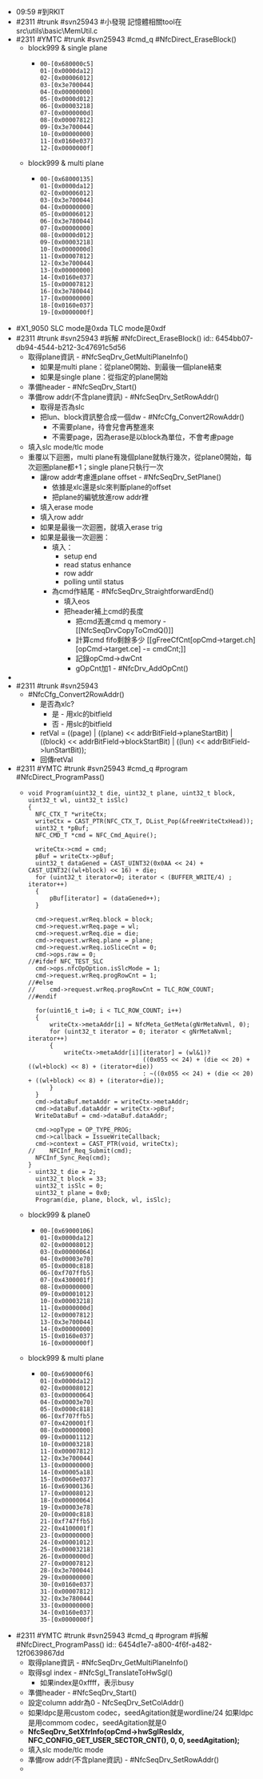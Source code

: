 - 09:59 #到RKIT
- #2311 #trunk #svn25943 #小發現
  記憶體相關tool在src\utils\basic\MemUtil.c
- #2311 #YMTC #trunk #svn25943 #cmd_q #NfcDirect_EraseBlock()
	- block999 & single plane
		- ```
		  00-[0x680000c5]
		  01-[0x0000da12]
		  02-[0x00006012]
		  03-[0x3e700044]
		  04-[0x00000000]
		  05-[0x0000d012]
		  06-[0x00003218]
		  07-[0x0000000d]
		  08-[0x00007812]
		  09-[0x3e700044]
		  10-[0x00000000]
		  11-[0x0160e037]
		  12-[0x0000000f]
		  ```
	- block999 & multi plane
		- ```
		  00-[0x68000135]
		  01-[0x0000da12]
		  02-[0x00006012]
		  03-[0x3e700044]
		  04-[0x00000000]
		  05-[0x00006012]
		  06-[0x3e780044]
		  07-[0x00000000]
		  08-[0x0000d012]
		  09-[0x00003218]
		  10-[0x0000000d]
		  11-[0x00007812]
		  12-[0x3e700044]
		  13-[0x00000000]
		  14-[0x0160e037]
		  15-[0x00007812]
		  16-[0x3e780044]
		  17-[0x00000000]
		  18-[0x0160e037]
		  19-[0x0000000f]
		  ```
- #X1_9050
  SLC mode是0xda
  TLC mode是0xdf
- #2311 #trunk #svn25943 #拆解 #NfcDirect_EraseBlock()
  id:: 6454bb07-db94-4544-b212-3c47691c5d56
	- 取得plane資訊 - #NfcSeqDrv_GetMultiPlaneInfo()
		- 如果是multi plane：從plane0開始、到最後一個plane結束
		- 如果是single plane：從指定的plane開始
	- 準備header - #NfcSeqDrv_Start()
	- 準備row addr(不含plane資訊) - #NfcSeqDrv_SetRowAddr()
		- 取得是否為slc
		- 把lun、block資訊整合成一個dw - #NfcCfg_Convert2RowAddr()
			- 不需要plane，待會兒會再整進來
			- 不需要page，因為erase是以block為單位，不會考慮page
	- 填入slc mode/tlc mode
	- 重覆以下迴圈，multi plane有幾個plane就執行幾次，從plane0開始，每次迴圈plane都+1；single plane只執行一次
		- 讓row addr考慮進plane offset - #NfcSeqDrv_SetPlane()
			- 依據是xlc還是slc來判斷plane的offset
			- 把plane的編號放進row addr裡
		- 填入erase mode
		- 填入row addr
		- 如果是最後一次迴圈，就填入erase trig
		- 如果是最後一次迴圈：
			- 填入：
				- setup end
				- read status enhance
				- row addr
				- polling until status
			- 為cmd作結尾 - #NfcSeqDrv_StraightforwardEnd()
				- 填入eos
				- 把header補上cmd的長度
					- 把cmd丟進cmd q memory - [[NfcSeqDrvCopyToCmdQ()]]
					- 計算cmd fifo剩餘多少 [[gFreeCfCnt[opCmd->target.ch][opCmd->target.ce] -= cmdCnt;]]
					- 記錄opCmd->dwCnt
					- gOpCnt加1 - #NfcDrv_AddOpCnt()
-
- #2311 #trunk #svn25943
	- #NfcCfg_Convert2RowAddr()
		- 是否為xlc?
			- 是 - 用xlc的bitfield
			- 否 - 用slc的bitfield
		- retVal = ((page) |
		                ((plane) << addrBitField->planeStartBit) | 
		                ((block) << addrBitField->blockStartBit) | 
		                ((lun) << addrBitField->lunStartBit));
		- 回傳retVal
- #2311 #YMTC #trunk #svn25943 #cmd_q #program #NfcDirect_ProgramPass()
	- ```
	  void Program(uint32_t die, uint32_t plane, uint32_t block, uint32_t wl, uint32_t isSlc)
	  {
	    NFC_CTX_T *writeCtx;
	    writeCtx = CAST_PTR(NFC_CTX_T, DList_Pop(&freeWriteCtxHead));
	    uint32_t *pBuf;
	    NFC_CMD_T *cmd = NFC_Cmd_Aquire();
	    
	    writeCtx->cmd = cmd;   
	    pBuf = writeCtx->pBuf;
	    uint32_t dataGened = CAST_UINT32(0x0AA << 24) + CAST_UINT32((wl+block) << 16) + die;
	    for (uint32_t iterator=0; iterator < (BUFFER_WRITE/4) ; iterator++)
	    {
	        pBuf[iterator] = (dataGened++);
	    }
	    
	    cmd->request.wrReq.block = block;
	    cmd->request.wrReq.page = wl;
	    cmd->request.wrReq.die = die;
	    cmd->request.wrReq.plane = plane;
	    cmd->request.wrReq.ioSliceCnt = 0;
	    cmd->ops.raw = 0;
	  //#ifdef NFC_TEST_SLC
	    cmd->ops.nfcOpOption.isSlcMode = 1;
	    cmd->request.wrReq.progRowCnt = 1;
	  //#else
	  //    cmd->request.wrReq.progRowCnt = TLC_ROW_COUNT;
	  //#endif
	    
	    for(uint16_t i=0; i < TLC_ROW_COUNT; i++)
	    {
	        writeCtx->metaAddr[i] = NfcMeta_GetMeta(gNrMetaNvml, 0);
	        for (uint32_t iterator = 0; iterator < gNrMetaNvml; iterator++)
	        {
	            writeCtx->metaAddr[i][iterator] = (wl&1)? 
	                                  ((0x055 << 24) + (die << 20) + ((wl+block) << 8) + (iterator+die))
	                                  : ~((0x055 << 24) + (die << 20) + ((wl+block) << 8) + (iterator+die));
	        }
	    }
	    cmd->dataBuf.metaAddr = writeCtx->metaAddr;
	    cmd->dataBuf.dataAddr = writeCtx->pBuf;
	    WriteDataBuf = cmd->dataBuf.dataAddr;
	    
	    cmd->opType = OP_TYPE_PROG;
	    cmd->callback = IssueWriteCallback;
	    cmd->context = CAST_PTR(void, writeCtx);
	  //    NFCInf_Req_Submit(cmd);
	    NFCInf_Sync_Req(cmd);
	  }
	  - uint32_t die = 2;
	    uint32_t block = 33;
	    uint32_t isSlc = 0;
	    uint32_t plane = 0x0;
	    Program(die, plane, block, wl, isSlc);
	  ```
	- block999 & plane0
		- ```
		  00-[0x69000106]
		  01-[0x0000da12]
		  02-[0x00008012]
		  03-[0x00000064]
		  04-[0x00003e70]
		  05-[0x0000c818]
		  06-[0xf707ffb5]
		  07-[0x4300001f]
		  08-[0x00000000]
		  09-[0x00001012]
		  10-[0x00003218]
		  11-[0x0000000d]
		  12-[0x00007812]
		  13-[0x3e700044]
		  14-[0x00000000]
		  15-[0x0160e037]
		  16-[0x0000000f]
		  ```
	- block999 & multi plane
		- ```
		  00-[0x690000f6]
		  01-[0x0000da12]
		  02-[0x00008012]
		  03-[0x00000064]
		  04-[0x00003e70]
		  05-[0x0000c818]
		  06-[0xf707ffb5]
		  07-[0x4200001f]
		  08-[0x00000000]
		  09-[0x00001112]
		  10-[0x00003218]
		  11-[0x00007812]
		  12-[0x3e700044]
		  13-[0x00000000]
		  14-[0x00005a18]
		  15-[0x0060e037]
		  16-[0x69000136]
		  17-[0x00008012]
		  18-[0x00000064]
		  19-[0x00003e78]
		  20-[0x0000c818]
		  21-[0xf747ffb5]
		  22-[0x4100001f]
		  23-[0x00000000]
		  24-[0x00001012]
		  25-[0x00003218]
		  26-[0x0000000d]
		  27-[0x00007812]
		  28-[0x3e700044]
		  29-[0x00000000]
		  30-[0x0160e037]
		  31-[0x00007812]
		  32-[0x3e780044]
		  33-[0x00000000]
		  34-[0x0160e037]
		  35-[0x0000000f]
		  ```
- #2311 #YMTC #trunk #svn25943 #cmd_q #program  #拆解 #NfcDirect_ProgramPass()
  id:: 6454d1e7-a800-4f6f-a482-12f0639867dd
	- 取得plane資訊 - #NfcSeqDrv_GetMultiPlaneInfo()
	- 取得sgl index - #NfcSgl_TranslateToHwSgl()
		- 如果index是0xffff，表示busy
	- 準備header - #NfcSeqDrv_Start()
	- 設定column addr為0 - NfcSeqDrv_SetColAddr()
	- 如果ldpc是用custom codec，seedAgitation就是wordline/24
	  如果ldpc是用commom codec，seedAgitation就是0
	- **NfcSeqDrv_SetXfrInfo(opCmd->hwSglResIdx, NFC_CONFIG_GET_USER_SECTOR_CNT(), 0, 0, seedAgitation);**
	- 填入slc mode/tlc mode
	- 準備row addr(不含plane資訊) - #NfcSeqDrv_SetRowAddr()
	-